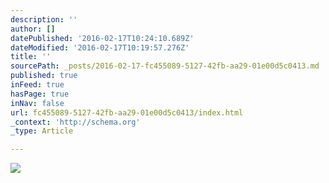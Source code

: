 ```yaml
---
description: ''
author: []
datePublished: '2016-02-17T10:24:10.689Z'
dateModified: '2016-02-17T10:19:57.276Z'
title: ''
sourcePath: _posts/2016-02-17-fc455089-5127-42fb-aa29-01e00d5c0413.md
published: true
inFeed: true
hasPage: true
inNav: false
url: fc455089-5127-42fb-aa29-01e00d5c0413/index.html
_context: 'http://schema.org'
_type: Article

---
```

![](https://the-grid-user-content.s3-us-west-2.amazonaws.com/b030db4b-a2f2-474d-b8c4-6810e69905fc.JPG)